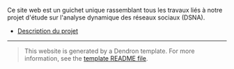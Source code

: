 
Ce site web est un guichet unique rassemblant tous les travaux liés à notre projet d'étude sur l'analyse dynamique des réseaux sociaux (DSNA).

- [Description du projet](https://www.dropbox.com/s/lb4pdnt8gmrgxhu/IRP.Projet6.Sujet.pdf?dl=0)

---

> This website is generated by a Dendron template. For more information, see the [template README file](https://github.com/dendronhq/template.publish.github-action/).